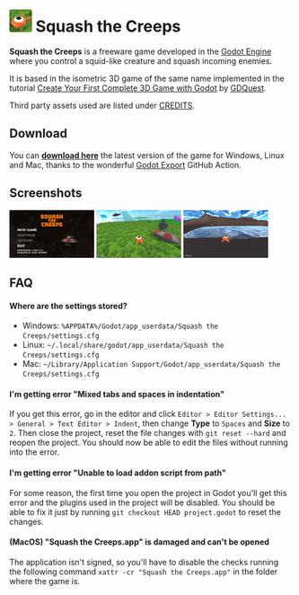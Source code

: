 # <img src="assets/icon.png" width="40px" height="40px"/> Squash the Creeps 

**Squash the Creeps** is a freeware game developed in the [Godot Engine](https://godotengine.org/) where you control a squid-like creature and squash incoming enemies.

It is based in the isometric 3D game of the same name implemented in the tutorial [Create Your First Complete 3D Game with Godot](https://youtu.be/YiE9tcoCfhE) by [GDQuest](https://www.gdquest.com/).

Third party assets used are listed under [CREDITS](repo/CREDITS.md).

## Download

You can **[download here](https://github.com/telmotrooper/squash-the-creeps/releases/latest)** the latest version of the game for Windows, Linux and Mac, thanks to the wonderful [Godot Export](https://github.com/firebelley/godot-export) GitHub Action.

## Screenshots

<p float="left">
<img src="repo/screenshot_menu.jpg" width="30%" />
<img src="repo/screenshot_ingame.jpg" width="30%" />
<img src="repo/screenshot_ingame2.jpg" width="30%" />
</p>

## FAQ

#### **Where are the settings stored?**

* Windows: `%APPDATA%/Godot/app_userdata/Squash the Creeps/settings.cfg`
* Linux: `~/.local/share/godot/app_userdata/Squash the Creeps/settings.cfg`
* Mac: `~/Library/Application Support/Godot/app_userdata/Squash the Creeps/settings.cfg`

#### **I'm getting error "Mixed tabs and spaces in indentation"**

If you get this error, go in the editor and click `Editor > Editor Settings... > General > Text Editor > Indent`, then change **Type** to `Spaces` and **Size** to `2`. Then close the project, reset the file changes with `git reset --hard` and reopen the project. You should now be able to edit the files without running into the error.

#### **I'm getting error "Unable to load addon script from path"**
For some reason, the first time you open the project in Godot you'll get this error and the plugins used in the project will be disabled. You should be able to fix it just by running `git checkout HEAD project.godot` to reset the changes.

#### **(MacOS) "Squash the Creeps.app" is damaged and can't be opened**

The application isn't signed, so you'll have to disable the checks running the following command `xattr -cr "Squash the Creeps.app"` in the folder where the game is.
